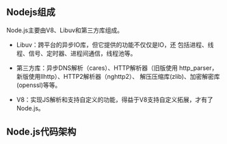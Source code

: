 ## Nodejs组成

Node.js主要由V8、Libuv和第三方库组成。

- Libuv：跨平台的异步IO库，但它提供的功能不仅仅是IO，还 包括进程、线程、信号、定时器、进程间通信，线程池等。

- 第三方库：异步DNS解析（cares）、HTTP解析器（旧版使用 http_parser，新版使用llhttp）、HTTP2解析器（nghttp2）、 解压压缩库(zlib)、加密解密库(openssl)等等。

- V8：实现JS解析和支持自定义的功能，得益于V8支持自定义拓展，才有了Node.js。

## Node.js代码架构

